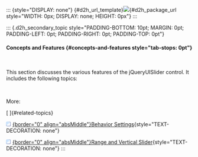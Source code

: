::: {style="DISPLAY: none"}
[](ms-xhelp:///?Id=d2h_url_template){#d2h_url_template}![](!package_url!){#d2h_package_url style="WIDTH: 0px; DISPLAY: none; HEIGHT: 0px"}
:::

::: {.d2h_secondary_topic style="PADDING-BOTTOM: 10pt; MARGIN: 0pt; PADDING-LEFT: 0pt; PADDING-RIGHT: 0pt; PADDING-TOP: 0pt"}
#### Concepts and Features {#concepts-and-features style="tab-stops: 0pt"}

 

This section discusses the various features of the jQueryUISlider control. It includes the following topics:

 

More:

[ ]{#related-topics}

[![](button.gif){border="0" align="absMiddle"}Behavior Settings](ms-xhelp:///?Id=cceebb84-f43d-4100-bbc0-a8f6f36ba275){style="TEXT-DECORATION: none"}

[![](button.gif){border="0" align="absMiddle"}Range and Vertical Slider](ms-xhelp:///?Id=949cd383-31cf-43e0-b1fb-e9f12fddf1b1){style="TEXT-DECORATION: none"}
:::
